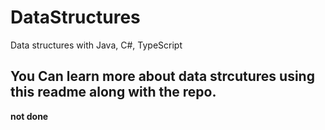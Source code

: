 # DataStructures
Data structures with Java, C#, TypeScript



## You Can learn more about data strcutures using this readme along with the repo. 
**not done**
